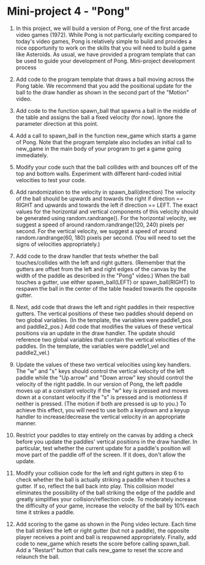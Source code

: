 # Mini-project 4 - "Pong"

1. In this project, we will build a version of Pong, one of the first arcade video games (1972). While Pong is not particularly exciting compared to today's video games, Pong is relatively simple to build and provides a nice opportunity to work on the skills that you will need to build a game like Asteroids. As usual, we have provided a program template that can be used to guide your development of Pong.
Mini-project development process

2. Add code to the program template that draws a ball moving across the Pong table. We recommend that you add the positional update for the ball to the draw handler as shown in the second part of the "Motion" video.

3. Add code to the function spawn_ball that spawns a ball in the middle of the table and assigns the ball a fixed velocity (for now). Ignore the parameter direction at this point.
4. Add a call to spawn_ball in the function new_game which starts a game of Pong. Note that the program template also includes an initial call to new_game in the main body of your program to get a game going immediately.

5. Modify your code such that the ball collides with and bounces off of the top and bottom walls. Experiment with different hard-coded initial velocities to test your code.

6. Add randomization to the velocity in spawn_ball(direction) The velocity of the ball should be upwards and towards the right if direction == RIGHT and upwards and towards the left if direction == LEFT. The exact values for the horizontal and vertical components of this velocity should be generated using random.randrange(). For the horizontal velocity, we suggest a speed of around random.randrange(120, 240) pixels per second. For the vertical velocity, we suggest a speed of around random.randrange(60, 180) pixels per second. (You will need to set the signs of velocities appropriately.)

7. Add code to the draw handler that tests whether the ball touches/collides with the left and right gutters. (Remember that the gutters are offset from the left and right edges of the canvas by the width of the paddle as described in the "Pong" video.) When the ball touches a gutter, use either spawn_ball(LEFT) or spawn_ball(RIGHT) to respawn the ball in the center of the table headed towards the opposite gutter.

8. Next, add code that draws the left and right paddles in their respective gutters. The vertical positions of these two paddles should depend on two global variables. (In the template, the variables were paddle1_pos and paddle2_pos.)
Add code that modifies the values of these vertical positions via an update in the draw handler.  The update should reference two global variables that contain the vertical velocities of the paddles. (In the template, the variables were paddle1_vel and paddle2_vel.)

9. Update the values of these two vertical velocities using key handlers. The "w" and "s" keys should control the vertical velocity of the left paddle while the "Up arrow" and "Down arrow" key should control the velocity of the right paddle. In our version of Pong, the left paddle moves up at a constant velocity if the "w" key is pressed and moves down at a constant velocity if the "s" is pressed and is motionless if neither is pressed. (The motion if both are pressed is up to you.) To achieve this effect, you will need to use both a keydown and a keyup handler to increase/decrease the vertical velocity in an appropriate manner.

10. Restrict your paddles to stay entirely on the canvas by adding a check before you update the paddles' vertical positions in the draw handler. In particular, test whether the current update for a paddle's position will move part of the paddle off of the screen. If it does, don't allow the update.

11. Modify your collision code for the left and right gutters in step 6 to check whether the ball is actually striking a paddle when it touches a gutter. If so, reflect the ball back into play. This collision model eliminates the possibility of the ball striking the edge of the paddle and greatly simplifies your collision/reflection code.
To moderately increase the difficulty of your game, increase the velocity of the ball by 10% each time it strikes a paddle.

12. Add scoring to the game as shown in the Pong video lecture. Each time the ball strikes the left or right gutter (but not a paddle), the opposite player receives a point and ball is respawned appropriately.
Finally, add code to new_game which resets the score before calling spawn_ball. Add a "Restart" button that calls new_game to reset the score and relaunch the ball.

